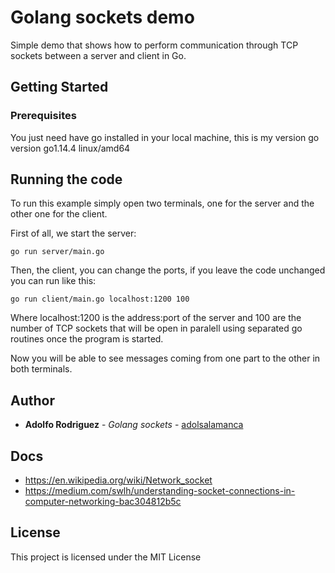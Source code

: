 # Golang sockets demo

Simple demo that shows how to perform communication through TCP sockets between a server and client in Go.

## Getting Started



### Prerequisites

You just need have go installed in your local machine, this is my version go version go1.14.4 linux/amd64


## Running the code

To run this example simply open two terminals, one for the server and the other one for the client.

First of all, we start the server:

```ssh 
go run server/main.go
```

Then, the client, you can change the ports, if you leave the code unchanged you can run like this:

```ssh 
go run client/main.go localhost:1200 100
```

Where localhost:1200 is the address:port of the server and 100 are the number of TCP sockets that will be open in paralell using separated go routines once the program is started.

Now you will be able to see messages coming from one part to the other in both terminals.


## Author

* **Adolfo Rodriguez** - *Golang sockets* - [adolsalamanca](https://github.com/adolsalamanca)

## Docs

-  https://en.wikipedia.org/wiki/Network_socket
-  https://medium.com/swlh/understanding-socket-connections-in-computer-networking-bac304812b5c

## License

This project is licensed under the MIT License


